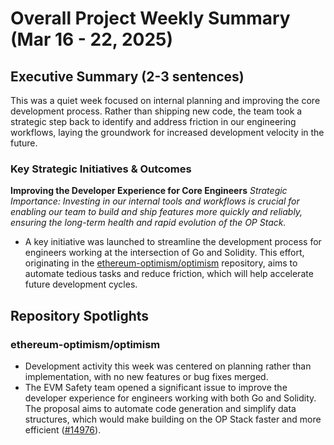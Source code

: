 # Overall Project Weekly Summary (Mar 16 - 22, 2025)

## Executive Summary (2-3 sentences)
This was a quiet week focused on internal planning and improving the core development process. Rather than shipping new code, the team took a strategic step back to identify and address friction in our engineering workflows, laying the groundwork for increased development velocity in the future.

### Key Strategic Initiatives & Outcomes

**Improving the Developer Experience for Core Engineers**
_Strategic Importance: Investing in our internal tools and workflows is crucial for enabling our team to build and ship features more quickly and reliably, ensuring the long-term health and rapid evolution of the OP Stack._
-   A key initiative was launched to streamline the development process for engineers working at the intersection of Go and Solidity. This effort, originating in the [ethereum-optimism/optimism](https://github.com/ethereum-optimism/optimism) repository, aims to automate tedious tasks and reduce friction, which will help accelerate future development cycles.

## Repository Spotlights
### ethereum-optimism/optimism
-   Development activity this week was centered on planning rather than implementation, with no new features or bug fixes merged.
-   The EVM Safety team opened a significant issue to improve the developer experience for engineers working with both Go and Solidity. The proposal aims to automate code generation and simplify data structures, which would make building on the OP Stack faster and more efficient ([#14976](https://github.com/ethereum-optimism/optimism/issues/14976)).